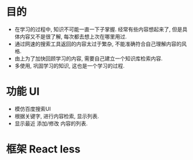 # 目的
+ 在学习的过程中, 知识不可能一直一下子掌握. 经常有些内容想起来了, 但是具体内容又不是很了解, 每次都去想上次在哪里用过. 
+ 通过网速的搜索工具返回的内容太过于繁杂, 不能准确符合自己理解内容的风格.
+ 由上为了加快回顾学习的内容, 需要自己建立一个知识库检索内容.
+ 多使用, 巩固学习的知识, 这也是一个学习的过程.

# 功能 UI 
+ 模仿百度搜索UI
+ 根据关键字, 进行内容检索, 显示列表.
+ 显示最近 添加/修改 内容的列表.

# 框架 React  less

